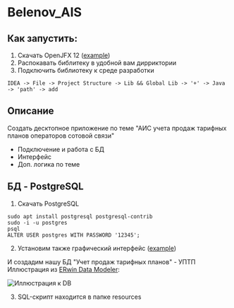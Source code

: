# Belenov_AIS
## Как запустить:
1. Скачать OpenJFX 12 ([example](https://github.com/Devorlon/OpenJFX-Installation-Linux))
2. Распокавать библитеку в удобной вам дирриктории
3. Подключить библиотеку к среде разработки
```
IDEA -> File -> Project Structure -> Lib && Global Lib -> '+' -> Java -> 'path' -> add
```

## Описание
Создать десктопное приложение по теме "АИС учета продаж тарифных планов операторов сотовой связи"
- Подключение и работа с БД
- Интерфейс
- Доп. логика по теме

## БД - PostgreSQL
1. Cкачать PostgreSQL
```
sudo apt install postgresql postgresql-contrib
sudo -i -u postgres
psql
ALTER USER postgres WITH PASSWORD '12345';
``` 
2. Установим также графический интерфейс ([example](https://www.pgadmin.org/download/pgadmin-4-apt/))

И создадим нашу БД "Учет продаж тарифных планов" - УПТП
Иллюстрация из [ERwin Data Modeler](https://ru.wikipedia.org/wiki/ERwin_Data_Modeler):

![Иллюстрация к DB](https://github.com/luchikAR/AppKursowaya_Belenov/blob/main/BD_java.jpg)

3. SQL-скрипт находится в папке resources

